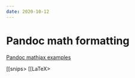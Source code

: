 ```yaml
---
date: 2020-10-12
---
```


# Pandoc math formatting

[Pandoc mathjax examples](file:///home/roc/Documents/mathMathJax.html)

[[snips>
[[LaTeX>
